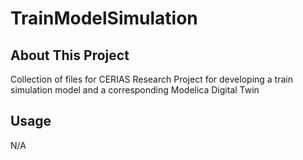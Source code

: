# TrainModelSimulation

## About This Project
Collection of files for CERIAS Research Project for developing a train simulation model and a corresponding Modelica Digital Twin

## Usage
N/A
